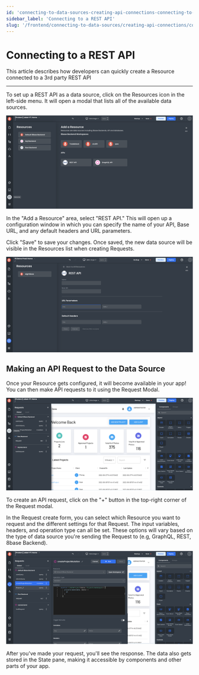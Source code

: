 ```yaml
---
id: 'connecting-to-data-sources-creating-api-connections-connecting-to-a-rest-api'
sidebar_label: 'Connecting to a REST API'
slug: '/frontend/connecting-to-data-sources/creating-api-connections/connecting-to-a-rest-api'
---
```


# Connecting to a REST API

This article describes how developers can quickly create a Resource connected to a 3rd party REST API

___

To set up a REST API as a data source, click on the Resources icon in the left-side menu. It will open a modal that lists all of the available data sources. 

![Resources in App Builder](./_images/ab-resources-1.png)

In the "Add a Resource" area, select "REST API." This will open up a configuration window in which you can specify the name of your API, Base URL, and any default headers and URL parameters.

Click "Save" to save your changes. Once saved, the new data source will be visible in the Resources list when creating Requests. 

![Configuring a REST API](./_images/ab-connecting-to-data-sources-creating-api-connections-connecting-to-a-rest-api.png)

## Making an API Request to the Data Source

Once your Resource gets configured, it will become available in your app! You can then make API requests to it using the Request Modal.

![Request Modal](./_images/ab-resources-requests-1.png)

To create an API request, click on the "+" button in the top-right corner of the Request modal.

In the Request create form, you can select which Resource you want to request and the different settings for that Request. The input variables, headers, and operation type can all be set. These options will vary based on the type of data source you're sending the Request to (e.g, GraphQL, REST, 8base Backend).

![Making a request in the Request Modal](./_images/ab-resources-request-2.png)

After you've made your request, you'll see the response. The data also gets stored in the State pane, making it accessible by components and other parts of your app.
